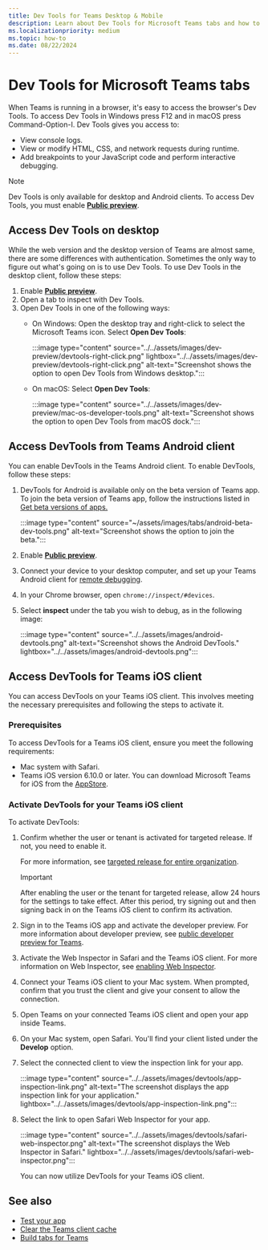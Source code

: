 ```yaml
---
title: Dev Tools for Teams Desktop & Mobile
description: Learn about Dev Tools for Microsoft Teams tabs and how to access and debug Dev Tools using Teams desktop or mobile client (Android).
ms.localizationpriority: medium
ms.topic: how-to
ms.date: 08/22/2024
---
```


# Dev Tools for Microsoft Teams tabs

When Teams is running in a browser, it's easy to access the browser's Dev Tools. To access Dev Tools in Windows press F12 and in macOS press Command-Option-I. Dev Tools gives you access to:

- View console logs.
- View or modify HTML, CSS, and network requests during runtime.
- Add breakpoints to your JavaScript code and perform interactive debugging.

> [!NOTE]
> Dev Tools is only available for desktop and Android clients. To access Dev Tools, you must enable [**Public preview**](~/resources/dev-preview/developer-preview-intro.md#desktop-or-web-client).

## Access Dev Tools on desktop

While the web version and the desktop version of Teams are almost same, there are some differences with authentication. Sometimes the only way to figure out what's going on is to use Dev Tools. To use Dev Tools in the desktop client, follow these steps:

1. Enable [**Public preview**](../../resources/dev-preview/developer-preview-intro.md#desktop-or-web-client).
1. Open a tab to inspect with Dev Tools.
1. Open Dev Tools in one of the following ways:
    - On Windows: Open the desktop tray and right-click to select the Microsoft Teams icon. Select **Open Dev Tools**:

      :::image type="content" source="../../assets/images/dev-preview/devtools-right-click.png" lightbox="../../assets/images/dev-preview/devtools-right-click.png" alt-text="Screenshot shows the option to open Dev Tools from Windows desktop.":::

    - On macOS: Select **Open Dev Tools**:

      :::image type="content" source="../../assets/images/dev-preview/mac-os-developer-tools.png" alt-text="Screenshot shows the option to open Dev Tools from macOS dock.":::

## Access DevTools from Teams Android client

You can enable DevTools in the Teams Android client. To enable DevTools, follow these steps:

1. DevTools for Android is available only on the beta version of Teams app. To join the beta version of Teams app, follow the instructions listed in [Get beta versions of apps.](https://support.google.com/googleplay/answer/7003180?hl=en#:~:text=Get%20beta%20versions%20of%20apps)

   :::image type="content" source="~/assets/images/tabs/android-beta-dev-tools.png" alt-text="Screenshot shows the option to join the beta.":::

1. Enable [**Public preview**](../../resources/dev-preview/developer-preview-intro.md#mobile-client).
1. Connect your device to your desktop computer, and set up your Teams Android client for [remote debugging](https://developers.google.com/web/tools/chrome-devtools/remote-debugging/).
1. In your Chrome browser, open `chrome://inspect/#devices`.
1. Select **inspect** under the tab you wish to debug, as in the following image:

   :::image type="content" source="../../assets/images/android-devtools.png" alt-text="Screenshot shows the Android DevTools." lightbox="../../assets/images/android-devtools.png":::

## Access DevTools for Teams iOS client

You can access DevTools on your Teams iOS client. This involves meeting the necessary prerequisites and following the steps to activate it.

### Prerequisites

To access DevTools for a Teams iOS client, ensure you meet the following requirements:

- Mac system with Safari.
- Teams iOS version 6.10.0 or later. You can download Microsoft Teams for iOS from the [AppStore](https://aka.ms/teamsmobiledownload).

### Activate DevTools for your Teams iOS client

To activate DevTools:

1. Confirm whether the user or tenant is activated for targeted release. If not, you need to enable it.

   For more information, see [targeted release for entire organization](/microsoft-365/admin/manage/release-options-in-office-365?view=o365-worldwide.md#targeted-release-for-entire-organization&preserve-view=true).

   > [!IMPORTANT]
   > After enabling the user or the tenant for targeted release, allow 24 hours for the settings to take effect. After this period, try signing out and then signing back in on the Teams iOS client to confirm its activation.

1. Sign in to the Teams iOS app and activate the developer preview. For more information about developer preview, see [public developer preview for Teams](../../resources/dev-preview/developer-preview-intro.md).

1. Activate the Web Inspector in Safari and the Teams iOS client. For more information on Web Inspector, see [enabling Web Inspector](https://webkit.org/web-inspector/enabling-web-inspector/).

1. Connect your Teams iOS client to your Mac system. When prompted, confirm that you trust the client and give your consent to allow the connection.

1. Open Teams on your connected Teams iOS client and open your app inside Teams.

1. On your Mac system, open Safari. You'll find your client listed under the **Develop** option.

1. Select the connected client to view the inspection link for your app.

   :::image type="content" source="../../assets/images/devtools/app-inspection-link.png" alt-text="The screenshot displays the app inspection link for your application." lightbox="../../assets/images/devtools/app-inspection-link.png":::

1. Select the link to open Safari Web Inspector for your app.

   :::image type="content" source="../../assets/images/devtools/safari-web-inspector.png" alt-text="The screenshot displays the Web Inspector in Safari." lightbox="../../assets/images/devtools/safari-web-inspector.png":::

   You can now utilize DevTools for your Teams iOS client.

## See also

- [Test your app](../../concepts/build-and-test/test-app-overview.md)
- [Clear the Teams client cache](/microsoftteams/troubleshoot/teams-administration/clear-teams-cache)
- [Build tabs for Teams](../what-are-tabs.md)
